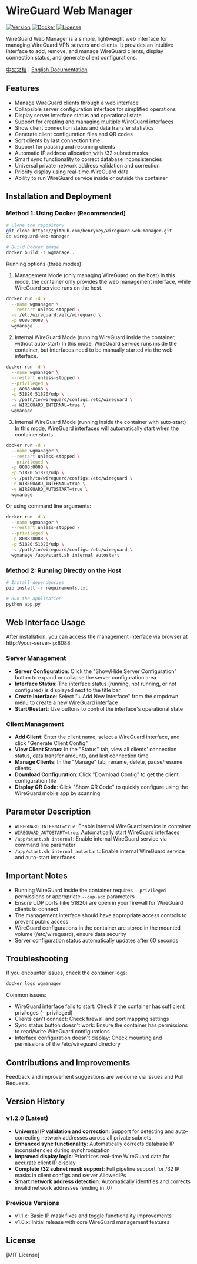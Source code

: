 # WireGuard Web Manager

[![Version](https://img.shields.io/badge/version-v1.2.0-blue.svg)](https://github.com/henrykey/wireguard-web-manager/releases)
[![Docker](https://img.shields.io/badge/docker-supported-green.svg)](https://hub.docker.com)
[![License](https://img.shields.io/badge/license-MIT-green.svg)](LICENSE)

WireGuard Web Manager is a simple, lightweight web interface for managing WireGuard VPN servers and clients. It provides an intuitive interface to add, remove, and manage WireGuard clients, display connection status, and generate client configurations.

[中文文档](README.ZH.md) | [English Documentation](README.md)

## Features

- Manage WireGuard clients through a web interface
- Collapsible server configuration interface for simplified operations
- Display server interface status and operational state
- Support for creating and managing multiple WireGuard interfaces
- Show client connection status and data transfer statistics
- Generate client configuration files and QR codes
- Sort clients by last connection time
- Support for pausing and resuming clients
- Automatic IP address allocation with /32 subnet masks
- Smart sync functionality to correct database inconsistencies
- Universal private network address validation and correction
- Priority display using real-time WireGuard data
- Ability to run WireGuard service inside or outside the container

## Installation and Deployment

### Method 1: Using Docker (Recommended)

```bash
# Clone the repository
git clone https://github.com/henrykey/wireguard-web-manager.git
cd wireguard-web-manager

# Build Docker image
docker build -t wgmanage .
```

Running options (three modes)

1. Management Mode (only managing WireGuard on the host)
   In this mode, the container only provides the web management interface, while WireGuard service runs on the host.

```bash
docker run -d \
  --name wgmanager \
  --restart unless-stopped \
  -v /etc/wireguard:/etc/wireguard \
  -p 8088:8088 \
  wgmanage
```

2. Internal WireGuard Mode (running WireGuard inside the container, without auto-start)
   In this mode, WireGuard service runs inside the container, but interfaces need to be manually started via the web interface.

```bash
docker run -d \
  --name wgmanager \
  --restart unless-stopped \
  --privileged \
  -p 8088:8088 \
  -p 51820:51820/udp \
  -v /path/to/wireguard/configs:/etc/wireguard \
  -e WIREGUARD_INTERNAL=true \
  wgmanage
```

3. Internal WireGuard Mode (running inside the container with auto-start)
   In this mode, WireGuard interfaces will automatically start when the container starts.

```bash
docker run -d \
  --name wgmanager \
  --restart unless-stopped \
  --privileged \
  -p 8088:8088 \
  -p 51820:51820/udp \
  -v /path/to/wireguard/configs:/etc/wireguard \
  -e WIREGUARD_INTERNAL=true \
  -e WIREGUARD_AUTOSTART=true \
  wgmanage
```

Or using command line arguments:

```bash
docker run -d \
  --name wgmanager \
  --restart unless-stopped \
  --privileged \
  -p 8088:8088 \
  -p 51820:51820/udp \
  -v /path/to/wireguard/configs:/etc/wireguard \
  wgmanage /app/start.sh internal autostart
```

### Method 2: Running Directly on the Host
```bash
# Install dependencies
pip install -r requirements.txt

# Run the application
python app.py
```

## Web Interface Usage

After installation, you can access the management interface via browser at http://your-server-ip:8088:

### Server Management

- **Server Configuration**: Click the "Show/Hide Server Configuration" button to expand or collapse the server configuration area
- **Interface Status**: The interface status (running, not running, or not configured) is displayed next to the title bar
- **Create Interface**: Select "+ Add New Interface" from the dropdown menu to create a new WireGuard interface
- **Start/Restart**: Use buttons to control the interface's operational state

### Client Management

- **Add Client**: Enter the client name, select a WireGuard interface, and click "Generate Client Config"
- **View Client Status**: In the "Status" tab, view all clients' connection status, data transfer amounts, and last connection time
- **Manage Clients**: In the "Manage" tab, rename, delete, pause/resume clients
- **Download Configuration**: Click "Download Config" to get the client configuration file
- **Display QR Code**: Click "Show QR Code" to quickly configure using the WireGuard mobile app by scanning

## Parameter Description

- `WIREGUARD_INTERNAL=true`: Enable internal WireGuard service in container
- `WIREGUARD_AUTOSTART=true`: Automatically start WireGuard interfaces
- `/app/start.sh internal`: Enable internal WireGuard service via command line parameter
- `/app/start.sh internal autostart`: Enable internal WireGuard service and auto-start interfaces

## Important Notes

- Running WireGuard inside the container requires `--privileged` permissions or appropriate `--cap-add` parameters
- Ensure UDP ports (like 51820) are open in your firewall for WireGuard clients to connect
- The management interface should have appropriate access controls to prevent public access
- WireGuard configurations in the container are stored in the mounted volume (/etc/wireguard), ensure data security
- Server configuration status automatically updates after 60 seconds

## Troubleshooting

If you encounter issues, check the container logs:
```bash
docker logs wgmanager
```
Common issues:

- WireGuard interface fails to start: Check if the container has sufficient privileges (--privileged)
- Clients can't connect: Check firewall and port mapping settings
- Sync status button doesn't work: Ensure the container has permissions to read/write WireGuard configurations
- Interface configuration doesn't display: Check mounting and permissions of the /etc/wireguard directory

## Contributions and Improvements

Feedback and improvement suggestions are welcome via Issues and Pull Requests.

## Version History

### v1.2.0 (Latest)
- **Universal IP validation and correction**: Support for detecting and auto-correcting network addresses across all private subnets
- **Enhanced sync functionality**: Automatically corrects database IP inconsistencies during synchronization  
- **Improved display logic**: Prioritizes real-time WireGuard data for accurate client IP display
- **Complete /32 subnet mask support**: Full pipeline support for /32 IP masks in client configs and server AllowedIPs
- **Smart network address detection**: Automatically identifies and corrects invalid network addresses (ending in .0)

### Previous Versions
- v1.1.x: Basic IP mask fixes and toggle functionality improvements
- v1.0.x: Initial release with core WireGuard management features

## License

[MIT License]